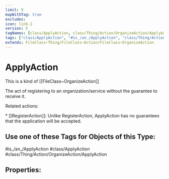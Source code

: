 ```yaml
---
limit: 9
mapWithTag: true
excludes:
icon: link-2
version: 5
tagNames: [class/ApplyAction, class/Thing/Action/OrganizeAction/ApplyAction, schema-org/ApplyAction]
tags: ["class/ApplyAction", "#is_/an_/ApplyAction", "class/Thing/Action/OrganizeAction/ApplyAction"]
extends: FileClass~Thing/FileClass~Action/FileClass~OrganizeAction
---
```


# ApplyAction
This is a kind of [[FileClass~OrganizeAction]]

The act of registering to an organization/service without the guarantee to receive it.

Related actions:

\* [[RegisterAction]]: Unlike RegisterAction, ApplyAction has no guarantees that the application will be accepted.


## Use one of these Tags for Objects of this Type:

#is_/an_/ApplyAction
#class/ApplyAction
#class/Thing/Action/OrganizeAction/ApplyAction

## Properties:


